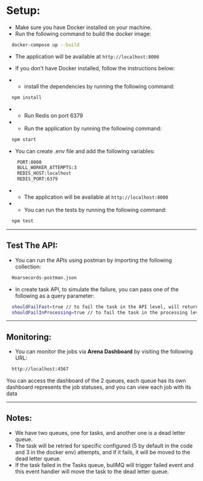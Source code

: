 # Setup:
- Make sure you have Docker installed on your machine.
- Run the following command to build the docker image:

```bash
  docker-compose up --build
```

- The application will be available at `http://localhost:8000`

- If you don't have Docker installed, follow the instructions below:
- - install the dependencies by running the following command:
```bash
  npm install
```
- - Run Redis on port 6379
- - Run the application by running the following command:
```bash
  npm start
```
- You can create .env file and add the following variables:
```bash
    PORT:8000
    BULL_WORKER_ATTEMPTS:3
    REDIS_HOST:localhost
    REDIS_PORT:6379
``` 
- - The application will be available at `http://localhost:8000`
- - You can run the tests by running the following command:
```bash
  npm test
```
--------
## Test The API:
- You can run the APIs using postman by importing the following collection:
```bash
  Hoarsecords-postman.json
```
- In create task API, to simulate the failure, you can pass one of the following as a query parameter:
```bash
  shouldFailFast=true // to fail the task in the API level, will return error and try to add the task to the DLQ
  shouldFailInProcessing=true // to fail the task in the processing level, will return error and try to add the task to the DLQ
```
-------
## Monitoring:
- You can monitor the jobs via **Arena Dashboard** by visiting the following URL:
```bash
  http://localhost:4567
```
You can access the dashboard of the 2 queues, each queue has its own dashboard represents the job statuses, and you can view each job with its data

--------
## Notes:
- We have two queues, one for tasks, and another one is a dead letter queue.
- The task will be retried for specific configured (5 by default in the code and 3 in the docker env) attempts, and if it fails, it will be moved to the dead letter queue.
- If the task failed in the Tasks queue, bullMQ will trigger failed event and this event handler will move the task to the dead letter queue.
